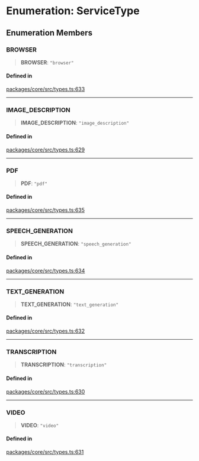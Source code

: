 # Enumeration: ServiceType

## Enumeration Members

### BROWSER

> **BROWSER**: `"browser"`

#### Defined in

[packages/core/src/types.ts:633](https://github.com/ai16z/eliza/blob/8b230e97279ce98a641d3338cbfa78f13130c60e/packages/core/src/types.ts#L633)

---

### IMAGE_DESCRIPTION

> **IMAGE_DESCRIPTION**: `"image_description"`

#### Defined in

[packages/core/src/types.ts:629](https://github.com/ai16z/eliza/blob/8b230e97279ce98a641d3338cbfa78f13130c60e/packages/core/src/types.ts#L629)

---

### PDF

> **PDF**: `"pdf"`

#### Defined in

[packages/core/src/types.ts:635](https://github.com/ai16z/eliza/blob/8b230e97279ce98a641d3338cbfa78f13130c60e/packages/core/src/types.ts#L635)

---

### SPEECH_GENERATION

> **SPEECH_GENERATION**: `"speech_generation"`

#### Defined in

[packages/core/src/types.ts:634](https://github.com/ai16z/eliza/blob/8b230e97279ce98a641d3338cbfa78f13130c60e/packages/core/src/types.ts#L634)

---

### TEXT_GENERATION

> **TEXT_GENERATION**: `"text_generation"`

#### Defined in

[packages/core/src/types.ts:632](https://github.com/ai16z/eliza/blob/8b230e97279ce98a641d3338cbfa78f13130c60e/packages/core/src/types.ts#L632)

---

### TRANSCRIPTION

> **TRANSCRIPTION**: `"transcription"`

#### Defined in

[packages/core/src/types.ts:630](https://github.com/ai16z/eliza/blob/8b230e97279ce98a641d3338cbfa78f13130c60e/packages/core/src/types.ts#L630)

---

### VIDEO

> **VIDEO**: `"video"`

#### Defined in

[packages/core/src/types.ts:631](https://github.com/ai16z/eliza/blob/8b230e97279ce98a641d3338cbfa78f13130c60e/packages/core/src/types.ts#L631)
